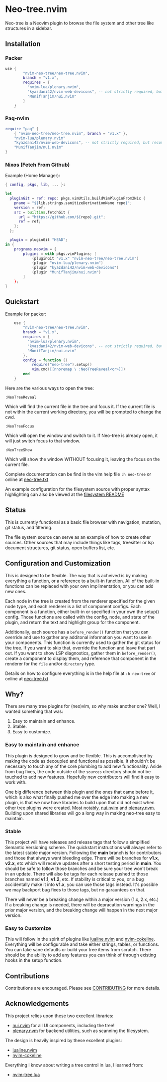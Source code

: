 # Neo-tree.nvim

Neo-tree is a Neovim plugin to browse the file system and other tree like
structures in a sidebar. 

## Installation
### Packer
```lua
use {
        "nvim-neo-tree/neo-tree.nvim",
        branch = "v1.x",
        requires = { 
          "nvim-lua/plenary.nvim",
          "kyazdani42/nvim-web-devicons", -- not strictly required, but recommended
          "MunifTanjim/nui.nvim" 
        }
    }
```
### Paq-nvim
```lua
require "paq" {
    { "nvim-neo-tree/neo-tree.nvim", branch = "v1.x" },
    "nvim-lua/plenary.nvim"
    "kyazdani42/nvim-web-devicons", -- not strictly required, but recommended
    "MunifTanjim/nui.nvim"
}
```

### Nixos (Fetch From Github)
Example (Home Manager):
```nix
{ config, pkgs, lib, ... }:

let 
  pluginGit = ref: repo: pkgs.vimUtils.buildVimPluginFrom2Nix {
    pname = "${lib.strings.sanitizeDerivationName repo}";
    version = ref;
    src = builtins.fetchGit {
      url = "https://github.com/${repo}.git";
      ref = ref;
    };
  };

  plugin = pluginGit "HEAD";
in {
    programs.neovim = {
        plugins = with pkgs.vimPlugins; [
            (pluginGit "v1.x" "nvim-neo-tree/neo-tree.nvim")
            (plugin "nvim-lua/plenary.nvim")
            (plugin "kyazdani42/nvim-web-devicons")
            (plugin "MunifTanjim/nui.nvim")
        ]
    };
}
```


## Quickstart

Example for packer:
```lua
    use {
        "nvim-neo-tree/neo-tree.nvim",
        branch = "v1.x",
        requires = { 
          "nvim-lua/plenary.nvim",
          "kyazdani42/nvim-web-devicons", -- not strictly required, but recommended
          "MunifTanjim/nui.nvim" 
        },
        config = function ()
            require("neo-tree").setup()
            vim.cmd([[nnoremap \ :NeoTreeReveal<cr>]])
        end
    }
```

Here are the various ways to open the tree:

```
:NeoTreeReveal
```
Which will find the current file in the tree and focus it. If the current file
is not within the current working directory, you will be prompted to change the
cwd.

```
:NeoTreeFocus
```
Which will open the window and switch to it. If Neo-tree is already open, it
will just switch focus to that window.

```
:NeoTreeShow
```
Which will show the window WITHOUT focusing it, leaving the focus on the current
file.


Complete documentation can be find in the vim help file `:h neo-tree` or online
at [neo-tree.txt](/doc/neo-tree.txt)

An example configuration for the filesystem source with proper syntax
highlighting can also be viewed at the [filesystem README](/lua/neo-tree/sources/filesystem/README.md)

## Status

This is currently functional as a basic file browser with navigation, mutation,
git status, and filtering.

The file system source can serve as an example of how to create other sources.
Other sources that may include things like tags, treesitter or lsp document
structures, git status, open buffers list, etc.

## Configuration and Customization

This is designed to be flexible. The way that is acheived is by making
everything a function, or a reference to a built-in function. All of the
built-in functions can be replaced with your own implimentation, or you can 
add new ones.

Each node in the tree is created from the renderer specified for the given node
type, and each renderer is a list of component configs. Each component is a
function, either built-in or specified in your own the setup() config. Those 
functions are called with the config, node, and state of the plugin, and return
the text and highlight group for the component.

Additionally, each source has a `before_render()` function that you can override 
and use to gather any additonal information you want to use in your components.
This function is currently used to gather the git status for the tree. If you 
want to skip that, override the function and leave that part out. If you want
to show LSP diagnostics, gather them in `before_render()`, create a component
to display them, and reference that component in the renderer for the `file`
and/or `directory` type.

Details on how to configure everything is in the help file at `:h neo-tree` or
online at [neo-tree.txt](https://github.com/nvim-neo-tree/neo-tree.nvim/blob/main/doc/neo-tree.txt)


## Why?

There are many tree plugins for (neo)vim, so why make another one? Well, I
wanted something that was:

1. Easy to maintain and enhance.
2. Stable.
3. Easy to customize.

### Easy to maintain and enhance

This plugin is designed to grow and be flexible. This is accomplished by making
the code as decoupled and functional as possible. It shouldn't be necessary to
touch any of the core plumbing to add new functionality. Aside from bug fixes,
the code outside of the `sources` directory should not be touched to add new
features. Hopefully new contributors will find it easy to work with.

One big difference between this plugin and the ones that came before it, which
is also what finally pushed me over the edge into making a new plugin, is that
we now have libraries to build upon that did not exist when other tree plugins
were created. Most notably, [nui.nvim](https://github.com/MunifTanjim/nui.nvim)
and [plenary.nvm](https://github.com/nvim-lua/plenary.nvim). Building upon
shared libraries will go a long way in making neo-tree easy to maintain.

### Stable

This project will have releases and release tags that follow a simplified
Semantic Versioning scheme. The quickstart instructions will always refer to
the latest stable major version. Following the **main** branch is for
contributors and those that always want bleeding edge. There will be branches
for **v1.x**, **v2.x**, etc which will receive updates after a short testing
period in **main**. You should be safe to follow those branches and be sure
your tree won't break in an update. There will also be tags for each release
pushed to those branches named **v1.1**, **v1.2**, etc. If stability is
critical to you, or a bug accidentally make it into **v1.x**, you can use those
tags instead. It's possible we may backport bug fixes to those tags, but no
garauntees on that.

There will never be a breaking change within a major version (1.x, 2.x, etc.) If
a breaking change is needed, there will be depracation warnings in the prior
major version, and the breaking change will happen in the next major version.

### Easy to Customize

This will follow in the spirit of plugins like
[lualine.nvim](https://github.com/nvim-lualine/lualine.nvim) and
[nvim-cokeline](https://github.com/noib3/nvim-cokeline). Everything will be
configurable and take either strings, tables, or functions. You can take sane
defaults or build your tree items from scratch. There should be the ability to
add any features you can think of through existing hooks in the setup function.

## Contributions

Contributions are encouraged. Please see [CONTRIBUTING](CONTRIBUTING.md) for more details.

## Acknowledgements

This project relies upon these two excellent libraries:
- [nui.nvim](https://github.com/MunifTanjim/nui.nvim) for all UI components, including the tree!
- [plenary.nvm](https://github.com/nvim-lua/plenary.nvim) for backend utilities, such as scanning the filesystem.

The design is heavily inspired by these excellent plugins:
- [lualine.nvim](https://github.com/nvim-lualine/lualine.nvim)
- [nvim-cokeline](https://github.com/noib3/nvim-cokeline)

Everything I know about writing a tree control in lua, I learned from:
- [nvim-tree.lua](https://github.com/kyazdani42/nvim-tree.lua)
